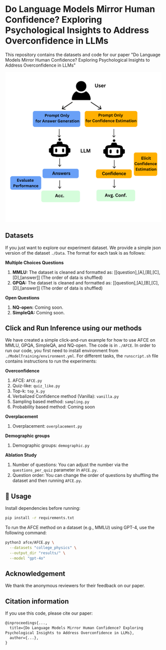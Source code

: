 # Do Language Models Mirror Human Confidence? Exploring Psychological Insights to Address Overconfidence in LLMs 

This repository contains the datasets and code for our paper "Do Language Models Mirror Human Confidence? Exploring Psychological Insights to Address Overconfidence in LLMs"

![AFCE Cover](images/AFCE.png)

## Datasets

If you just want to explore our experiment dataset. We provide a simple json version of the dataset `./Data`. The format for each 
task is as follows:

**Multiple Choices Questions**
1. **MMLU:** The dataset is cleaned and formatted as: [[question],[A],[B],[C],[D],[answer]] (The order of data is shuffled)
2. **GPQA:** The dataset is cleaned and formatted as: [[question],[A],[B],[C],[D],[answer]] (The order of data is shuffled)

**Open Questions**
1.  **NQ-open:** Coming soon.
2. **SimpleQA:** Coming soon.

## Click and Run Inference using our methods

We have created a simple click-and-run example for how to use AFCE on MMLU, GPQA, SimpleQA, and NQ-open. The code is in `./AFCE`.
In order to run our code, you first need to install environment from `./ModelTraining/environment.yml`.
For different tasks, the `runscript.sh` file contains instructions to run the experiments:

**Overconfidence**
1. AFCE: `AFCE.py`
2. Quiz-like: `quiz_like.py`
3. Top-k: `top_k.py`
4. Verbalized Confidence method (Vanilla): `vanilla.py`
5. Sampling based method: `sampling.py`
6. Probability based method: Coming soon

**Overplacement**
1. Overplacement: `overplacement.py`

**Demographic groups**
1. Demographic groups: `demographic.py`

**Ablation Study**
1. Number of questions: You can adjust the number via the `questions_per_quiz` parameter in `AFCE.py`.
2. Question order: You can change the order of questions by shuffling the dataset and then running `AFCE.py`.


## 🔧 Usage

Install dependencies before running:

```bash
pip install -r requirements.txt
```

To run the AFCE method on a dataset (e.g., MMLU) using GPT-4, use the following command:

```bash
python3 afce/AFCE.py \
  --datasets "college_physics" \
  --output_dir "results/" \
  --model "gpt-4o"
```
## Acknowledgement
We thank the anonymous reviewers for their feedback on our paper.

## Citation information

If you use this code, please cite our paper:

```
@inproceedings{...,
  title={Do Language Models Mirror Human Confidence? Exploring Psychological Insights to Address Overconfidence in LLMs},
  author={...},
}
```
